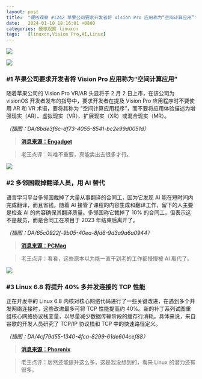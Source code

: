 ```yaml
---
layout: post
title:	"硬核观察 #1242 苹果公司要求开发者将 Vision Pro 应用称为“空间计算应用”"
date:	2024-01-10 18:16:01 +0800 
categories:	硬核观察 linuxcn 
tags:	[linuxcn,Vision Pro,AI,Linux]
---
```



![](/Asserts/Images//attachment/album/202401/10/181438t79uscttty0mh6mu.jpg)


![](/Asserts/Images//attachment/album/202401/10/181448cg25ccz2o9s8coa8.png)


### #1 苹果公司要求开发者将 Vision Pro 应用称为“空间计算应用”


随着苹果公司的 Vision Pro VR/AR 头显将于 2 月 2 日上市，在该公司为 visionOS 开发者发布的指导中，要求开发者在提及 Vision Pro 应用程序时不要使用 AR 和 VR 术语，要将其称为 “空间计算应用程序”，而不要将应用体验描述为增强现实（AR）、虚拟现实（VR）、扩展现实（XR）或混合现实（MR）。


*（插图：DA/8bde3f6c-df73-4055-8541-bc2e99d0051d）*



> 
> **[消息来源：Engadget](https://www.engadget.com/apple-tells-developers-not-to-call-their-ar-and-vr-apps-ar-or-vr-apps-085136127.html)**
> 
> 
> 



> 
> 老王点评：叫啥不重要，真能卖出去很多才行。
> 
> 
> 


![](/Asserts/Images//attachment/album/202401/10/181516ojom3vosvs171ee9.png)


### #2 多邻国裁掉翻译人员，用 AI 替代


语言学习平台多邻国裁掉了大量从事翻译的合同工，因为它发现 AI 能在短时间内完成翻译，而且省钱。随着 AI 接管了课程的内容生成和翻译工作，留下的人主要是检查 AI 的内容确保其翻译质量。多邻国称它裁掉了 10% 的合同工，但表示这不是裁员，而是合同工在项目于 2023 年结束后离开了。


*（插图：DA/65c0922f-9b05-40ea-8fd6-9d3a9a6a0944）*



> 
> **[消息来源：PCMag](https://www.pcmag.com/news/as-duolingo-taps-ai-for-translation-human-contractors-lose-their-jobs)**
> 
> 
> 



> 
> 老王点评：看看，这些原本以为能一直干到老的工作都慢慢被 AI 取代了。
> 
> 
> 


![](/Asserts/Images//attachment/album/202401/10/181541c30302nmw32in2n2.png)


### #3 Linux 6.8 将提升 40% 多并发连接的 TCP 性能


正在开发中的 Linux 6.8 内核对核心网络代码进行了一些关键改进，在遇到多个并发网络连接时，这些改进最多可将 TCP 性能提高约 40%。新的补丁系列试图重组核心网络协议栈变量，以尽量减少数据传输阶段的缓存行消耗。具体来说，来自谷歌的开发人员研究了 TCP/IP 协议栈和 TCP 中的快速路径定义。


*（插图：DA/4cf79d55-1340-4fca-8299-61de604cef88）*



> 
> **[消息来源：Phoronix](https://www.phoronix.com/news/Linux-6.8-Networking)**
> 
> 
> 



> 
> 老王点评：居然还能提升这么多，这是我没想到的，看来 Linux 的潜力还有很多。
> 
> 
>
